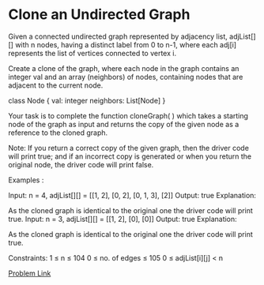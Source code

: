 # Clone an Undirected Graph

Given a connected undirected graph represented by adjacency list, adjList[][] with n nodes, having a distinct label from 0 to n-1, where each adj[i] represents the list of vertices connected to vertex i.

Create a clone of the graph, where each node in the graph contains an integer val and an array (neighbors) of nodes, containing nodes that are adjacent to the current node.

class Node {
    val: integer
    neighbors: List[Node]
}

Your task is to complete the function cloneGraph( ) which takes a starting node of the graph as input and returns the copy of the given node as a reference to the cloned graph.

Note: If you return a correct copy of the given graph, then the driver code will print true; and if an incorrect copy is generated or when you return the original node, the driver code will print false.

Examples :

Input: n = 4, adjList[][] = [[1, 2], [0, 2], [0, 1, 3], [2]]
Output: true
Explanation: 

As the cloned graph is identical to the original one the driver code will print true.
Input: n = 3, adjList[][] = [[1, 2], [0], [0]]
Output: true
Explanation: 

As the cloned graph is identical to the original one the driver code will print true.


Constraints:
1 ≤ n ≤ 104
0 ≤ no. of edges ≤ 105
0 ≤ adjList[i][j] < n

[Problem Link](https://www.geeksforgeeks.org/problems/clone-graph/1)